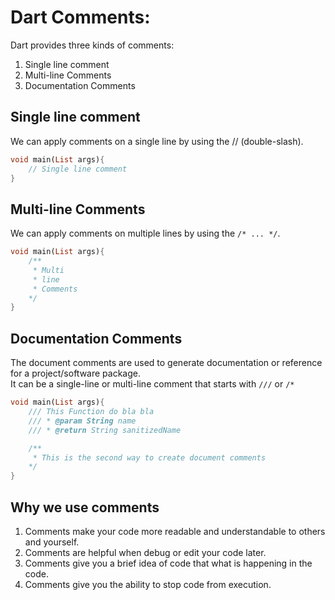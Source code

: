 # Dart Comments:

Dart provides three kinds of comments:

1.  Single line comment
2.  Multi-line Comments
3.  Documentation Comments

## Single line comment

We can apply comments on a single line by using the // (double-slash). 
```dart
void main(List args){ 
    // Single line comment 
}
```

## Multi-line Comments

We can apply comments on multiple lines by using the `/* ... */`.  
```dart
void main(List args){ 
    /**
     * Multi
     * line
     * Comments
    */
}
```

## Documentation Comments

The document comments are used to generate documentation or reference for a project/software package.  
It can be a single-line or multi-line comment that starts with `///` or `/*`
```dart
void main(List args){ 
    /// This Function do bla bla
    /// * @param String name
    /// * @return String sanitizedName

    /**
     * This is the second way to create document comments
    */
}
```

## Why we use comments

1. Comments make your code more readable and understandable to others and yourself.
2. Comments are helpful when debug or edit your code later.
3. Comments give you a brief idea of code that what is happening in the code. 
4. Comments give you the ability to stop code from execution.